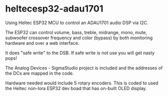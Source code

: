 # heltecesp32-adau1701
Using Heltec ESP32 MCU to control an ADAU1701 audio DSP via I2C.

The ESP32 can control volume, bass, treble, midrange, mono, mute, subwoofer crossover frequency and color (bypass) by both monitoring hardware and over a web interface.

It does "safe write" to the DSB. If safe write is not use you will get nasty pops!

The Analog Devices - SigmaStudio project is included and the addresses of the DCs are mapped in the code. 

Hardware needed would include 5 rotary encoders. This is coded to used the Heltec non-lora ESP32 dev boad that has on-built OLED display.
